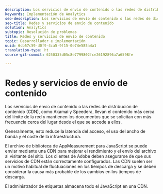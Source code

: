 ```yaml
---
description: Los servicios de envío de contenido o las redes de distribución de contenido (CDN), como Akamai y Speedera, llevan el contenido más cerca del límite de la red y mantienen los documentos que se solicitan con más frecuencia cerca del lugar desde el que se accede a ellos.
keywords: Implementación de Analytics
seo-description: Los servicios de envío de contenido o las redes de distribución de contenido (CDN), como Akamai y Speedera, llevan el contenido más cerca del límite de la red y mantienen los documentos que se solicitan con más frecuencia cerca del lugar desde el que se accede a ellos.
seo-title: Redes y servicios de envío de contenido
solution: Analytics
subtopic: Resolución de problemas
title: Redes y servicios de envío de contenido
topic: Desarrollador e implementación
uuid: 6cb57c59-d0f9-4ca5-9f15-0e74e585a4a1
translation-type: ht
source-git-commit: 6250335d05c8e7799802fce26192896a7a6598fe

---
```



# Redes y servicios de envío de contenido

Los servicios de envío de contenido o las redes de distribución de contenido (CDN), como Akamai y Speedera, llevan el contenido más cerca del límite de la red y mantienen los documentos que se solicitan con más frecuencia cerca del lugar desde el que se accede a ellos.

Generalmente, esto reduce la latencia del acceso, el uso del ancho de banda y el coste de la infraestructura.

El archivo de biblioteca de AppMeasurement para JavaScript se puede enviar mediante una CDN para mejorar el rendimiento y el envío del archivo al visitante del sitio. Los clientes de Adobe deben asegurarse de que sus servicios de CDN están correctamente configurados. Las CDN suelen ser un motivo habitual de fluctuaciones en los tiempos de descarga y se deben considerar la causa más probable de los cambios en los tiempos de descarga.

El administrador de etiquetas almacena todo el JavaScript en una CDN.
